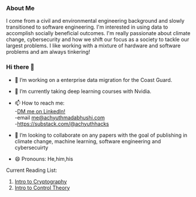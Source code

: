 ### About Me

I come from a civil and environmental engineering background and slowly transitioned to software engineering. I'm interested in using data to accomplish socially beneficial outcomes. I'm really passionate about climate change, cybersecurity and how we shift our focus as a society to tackle our largest problems. I like working with a mixture of hardware and software problems and am always tinkering!


### Hi there 👋

- 🔭 I’m working on a enterprise data migration for the Coast Guard.
- 🌱 I’m currently taking deep learning courses with Nvidia.
- 📫 How to reach me: \
      -[DM me on LinkedIn!](https://www.linkedin.com/in/achyuthmadabhushi/)\
      -email me@achyuthmadabhushi.com \
      -https://substack.com/@achyuthhacks 

- 👯 I’m looking to collaborate on any papers with the goal of publishing in climate change, machine learning, software engineering and cybersecuirty
- 😄 Pronouns: He,him,his

Current Reading List:
1. [Intro to Cryptography](https://www.cs.cornell.edu/courses/cs4830/2010fa/lecnotes.pdf)
2. [Intro to Control Theory](https://ieeexplore.ieee.org/stamp/stamp.jsp?tp=&arnumber=506395)

